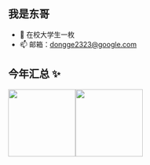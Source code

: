 ## 我是东哥
- 🌱 在校大学生一枚
- 📫 邮箱：dongge2323@google.com
## 今年汇总 ✨

<img align="" height="137px" src="https://github-readme-stats.vercel.app/api?username=sd68&hide_title=true&show_icons=true&include_all_commits=true&line_height=21&theme=default&locale=cn" /><img align="" height="137px" src="https://github-readme-stats.vercel.app/api/top-langs/?username=sd68&hide_title=true&layout=compact&theme=default&locale=cn" />
